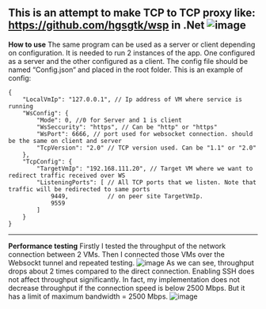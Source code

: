 This is an attempt to make TCP to TCP proxy like: https://github.com/hgsgtk/wsp in .Net
![image](https://github.com/xyashapyx/WebSocketTunnel/assets/13630078/521adcfa-e2e9-481f-acd4-2438b75359ef)
---
**How to use**
The same program can be used as a server or client depending on configuration.
It is needed to run 2 instances of the app. One configured as a server and the other configured as a client.
The config file should be named “Config.json“ and placed in the root folder. This is an example of config:
```
{
    "LocalVmIp": "127.0.0.1", // Ip address of VM where service is running
    "WsConfig": {
        "Mode": 0, //0 for Server and 1 is client
        "WsSeccurity": "https", // Can be "http" or "https" 
        "WsPort": 6666, // port used for websocket connection. should be the same on client and server
        "TcpVersion": "2.0" // TCP version used. Can be "1.1" or "2.0"
    },
    "TcpConfig": {
        "TargetVmIp": "192.168.111.20", // Target VM where we want to redirect traffic received over WS
        "ListeningPorts": [ // All TCP ports that we listen. Note that traffic will be redirected to same ports
            9449,           // on peer site TargetVmIp.
            9559
        ]
    }
}
```
---
**Performance testing**
Firstly I tested the throughput of the network connection between 2 VMs. Then I connected those VMs over the Websockt tunnel and repeated testing.
![image](https://github.com/xyashapyx/WebSocketTunnel/assets/13630078/927b9e70-b88d-4d71-b2b8-d08114b6f4d0)
As we can see, throughput drops about 2 times compared to the direct connection. Enabling SSH does not affect throughput significantly.
In fact, my implementation does not decrease throughput if the connection speed is below 2500 Mbps. But it has a limit of maximum bandwidth = 2500 Mbps.
![image](https://github.com/xyashapyx/WebSocketTunnel/assets/13630078/541ee230-e685-4e09-910e-57c1fd34cfed)
